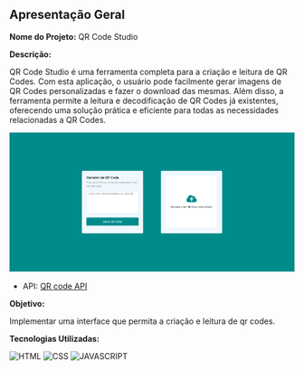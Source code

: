 ## Apresentação Geral

**Nome do Projeto:** QR Code Studio

**Descrição:**

QR Code Studio é uma ferramenta completa para a criação e leitura de QR Codes. Com esta aplicação, o usuário pode facilmente gerar imagens de 
QR Codes personalizadas e fazer o download das mesmas. Além disso, a ferramenta permite a leitura e decodificação de QR Codes já existentes, 
oferecendo uma solução prática e eficiente para todas as necessidades relacionadas a QR Codes.

![demo](https://raw.githubusercontent.com/Edssaac/qr-code-scanner/main/src/img/qr-code-app.png)

- API: [QR code API](https://goqr.me/api/) 

**Objetivo:**

Implementar uma interface que permita a criação e leitura de qr codes.

**Tecnologias Utilizadas:**

![HTML](https://img.shields.io/badge/HTML5-E34F26?style=for-the-badge&logo=html5&logoColor=white)
![CSS](https://img.shields.io/badge/CSS3-1572B6?style=for-the-badge&logo=css3&logoColor=white)
![JAVASCRIPT](https://img.shields.io/badge/JavaScript-323330?style=for-the-badge&logo=javascript&logoColor=F7DF1E)
